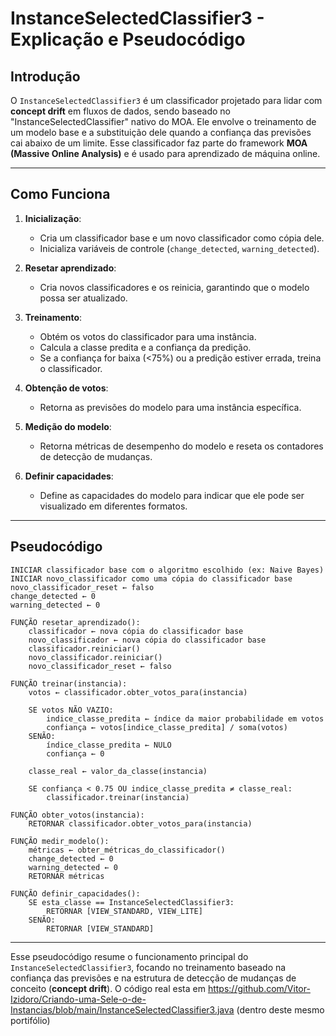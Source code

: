 # InstanceSelectedClassifier3 - Explicação e Pseudocódigo

## Introdução
O `InstanceSelectedClassifier3` é um classificador projetado para lidar com **concept drift** em fluxos de dados, sendo baseado no "InstanceSelectedClassifier" nativo do MOA. Ele envolve o treinamento de um modelo base e a substituição dele quando a confiança das previsões cai abaixo de um limite. Esse classificador faz parte do framework **MOA (Massive Online Analysis)** e é usado para aprendizado de máquina online.

---

## Como Funciona

1. **Inicialização**:  
   - Cria um classificador base e um novo classificador como cópia dele.
   - Inicializa variáveis de controle (`change_detected`, `warning_detected`).

2. **Resetar aprendizado**:  
   - Cria novos classificadores e os reinicia, garantindo que o modelo possa ser atualizado.

3. **Treinamento**:  
   - Obtém os votos do classificador para uma instância.
   - Calcula a classe predita e a confiança da predição.
   - Se a confiança for baixa (<75%) ou a predição estiver errada, treina o classificador.

4. **Obtenção de votos**:  
   - Retorna as previsões do modelo para uma instância específica.

5. **Medição do modelo**:  
   - Retorna métricas de desempenho do modelo e reseta os contadores de detecção de mudanças.

6. **Definir capacidades**:  
   - Define as capacidades do modelo para indicar que ele pode ser visualizado em diferentes formatos.

---

## Pseudocódigo
```plaintext
INICIAR classificador base com o algoritmo escolhido (ex: Naive Bayes)
INICIAR novo_classificador como uma cópia do classificador base
novo_classificador_reset ← falso
change_detected ← 0
warning_detected ← 0

FUNÇÃO resetar_aprendizado():
    classificador ← nova cópia do classificador base
    novo_classificador ← nova cópia do classificador base
    classificador.reiniciar()
    novo_classificador.reiniciar()
    novo_classificador_reset ← falso

FUNÇÃO treinar(instancia):
    votos ← classificador.obter_votos_para(instancia)
    
    SE votos NÃO VAZIO:
        indice_classe_predita ← índice da maior probabilidade em votos
        confiança ← votos[indice_classe_predita] / soma(votos)
    SENÃO:
        índice_classe_predita ← NULO
        confiança ← 0

    classe_real ← valor_da_classe(instancia)

    SE confiança < 0.75 OU indice_classe_predita ≠ classe_real:
        classificador.treinar(instancia)

FUNÇÃO obter_votos(instancia):
    RETORNAR classificador.obter_votos_para(instancia)

FUNÇÃO medir_modelo():
    métricas ← obter_métricas_do_classificador()
    change_detected ← 0
    warning_detected ← 0
    RETORNAR métricas

FUNÇÃO definir_capacidades():
    SE esta_classe == InstanceSelectedClassifier3:
        RETORNAR [VIEW_STANDARD, VIEW_LITE]
    SENÃO:
        RETORNAR [VIEW_STANDARD]
```

---

Esse pseudocódigo resume o funcionamento principal do `InstanceSelectedClassifier3`, focando no treinamento baseado na confiança das previsões e na estrutura de detecção de mudanças de conceito (**concept drift**).
O código real esta em https://github.com/Vitor-Izidoro/Criando-uma-Sele-o-de-Instancias/blob/main/InstanceSelectedClassifier3.java (dentro deste mesmo portifólio)
